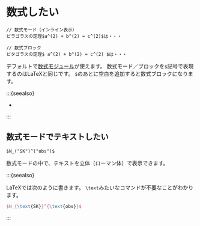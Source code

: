 # 数式したい

```typst
// 数式モード（インライン表示）
ピラゴラスの定理$a^(2) + b^(2) = c^(2)$は・・・

// 数式ブロック
ピタゴラスの定理$ a^(2) + b^(2) = c^(2) $は・・・
```

デフォルトで[数式モジュール](https://typst.app/docs/reference/math/)が使えます。
数式モード／ブロックを``$``記号で表現するのはLaTeXと同じです。
``$``のあとに空白を追加すると数式ブロックになります。

:::{seealso}

- [](../latex/latex-amsmath.md)

:::

## 数式モードでテキストしたい

```typst
$N_("SK")^("obs")$
```

数式モードの中で、テキストを立体（ローマン体）で表示できます。

:::{seealso}

LaTeXでは次のように書きます。
``\text``みたいなコマンドが不要なことがわかります。

```latex
$N_{\text{SK}}^{\text{obs}}$
```

:::

